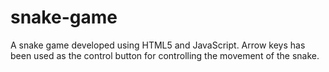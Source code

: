 # snake-game
A snake game developed using HTML5 and JavaScript. Arrow keys has been used as the control button for controlling the movement of the snake.
